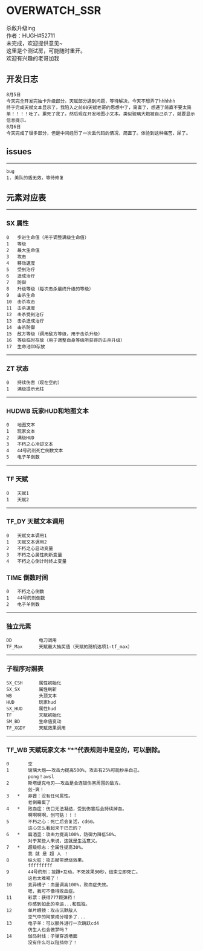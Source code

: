 # OVERWATCH_SSR

杀敌升级ing  
作者：HUGH#52711  
未完成，欢迎提供意见~  
这里是个测试房，可能随时重开。  
欢迎有兴趣的老哥加我  

## 开发日志
	8月5日
	今天完全开发完抽卡升级部分。天赋部分遇到问题，等待解决，今天不想弄了hhhhhh  
	终于完成天赋文本显示了，我陷入之前60天赋老哥的思想中了，简直了，想通了简直不要太简单！！！！吐了。累死了我了。然后现在开发地图小文本。类似玻璃大炮被自己杀了，就要显示信息提示。  
	8月6日  
	今天完成了很多部分，但是中间经历了一次丢代码的情况，简直了。体验到这种痛苦，尿了。  



## issues
---
	bug  
	1. 美队的盾无效，等待修复

## 元素对应表
---
### SX	属性
   	0	步进生命值（用于调整满级生命值）  
	1	等级  
	2	最大生命值  
	3	攻击  
	4	移动速度  
	5	受到治疗  
	6	造成治疗  
	7	防御  
	8	升级等级（每次击杀最终升级的等级）  
	9	击杀生命  
	10	击杀攻击  
	11	击杀速度  
	12	击杀受到治疗  
	13	击杀造成治疗  
	14	击杀防御  
	15	敌方等级（调用敌方等级，用于击杀升级）  
	16	等级临时存放（用于调整自身等级所获得的击杀升级）  
	17	生命池ID存放  

---

### ZT	状态	
	0	持续伤害（现在空的）
	1	满级提示光柱


---	
### HUDWB		玩家HUD和地图文本
	0	地图文本
	1	玩家文本
	2	满级HUD
	3	不朽之心冷却文本
	4	44号药剂死亡倒数文本
	5	电子羊倒数
	

---
### TF		天赋
	0	天赋1
	1	天赋2

---
### TF_DY	天赋文本调用
	0	天赋文本调用1
	1	天赋文本调用2
	2	不朽之心启动变量
	3	不朽之心属性刷新变量
	4	不朽之心倒计时终止变量

### TIME	倒数时间
	0	不朽之心倒数
	1	44号药剂倒数
	2	电子羊倒数
	

---
### 独立元素
	DD			电刀调用
	TF_Max		天赋最大抽奖值（天赋的随机选项1-tf_max）

---
### 子程序对照表
	SX_CSH		属性初始化
	SX_SX		属性刷新
	WB			头顶文本
	HUD			玩家hud
	SX_HUD		属性hud
	TF			天赋初始化
	SM_BD		生命值变动
	TF_XGDY		天赋效果调用
	
---
### TF_WB	天赋玩家文本 “*”代表规则中是空的，可以删除。  
	0		空
	1		玻璃大炮——攻击力提高500%，攻击有25%可能秒杀自己。
			pong！awsl
	2		斯塔缇克电刃——攻击是会连锁伤害周围的敌方。
			兹~爽！
	3	*	非酋：没有任何属性。
			老倒霉蛋了
	4	*	败血症：伤口无法凝结，受到伤害后会持续掉血。
			啊啊啊啊，创可贴！！！
	5		不朽之心：死亡后会复活，cd60。
			这心怎么看起来干巴巴的？
	6	*	扁酒壶：攻击力提高100%，防御力降低50%。
			对于某些人来说，这就是生活意义。
	7	*	超级标志：全属性提高30%。
			我 就 是 超 人 ！
	8		纵火狂：攻击赋带燃烧效果。
			fffffffff
	9		44号药剂：按蹲+互动，不死效果30秒，结束立即死亡。
			这也太难喝了！
	10		变异橘子：血量调高100%，败血症失效。
			嗯，我可不像得败血症。
	11		彩票：获得777颗弹药！
			你感到如此的幸运...和孤独。
	12		单片眼镜：攻击沉默敌人
			空气中的阿蒙成分增多了...
	13		电子羊：可以额外进行一次跳跃cd4
			仿生人也会做梦吗？
	14		伽马射线：子弹穿透墙面
			没有什么可以阻挡你了！
